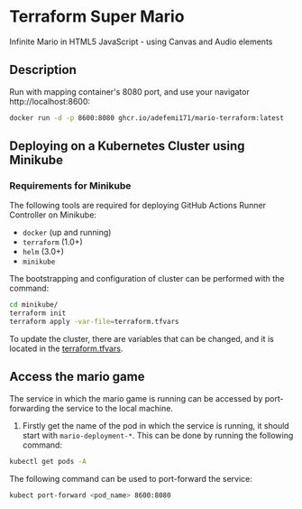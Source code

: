 # Terraform Super Mario

Infinite Mario in HTML5 JavaScript - using Canvas and Audio elements

## Description

Run with mapping container's 8080 port, and use your navigator http://localhost:8600:

```sh
docker run -d -p 8600:8080 ghcr.io/adefemi171/mario-terraform:latest
```

## Deploying on a Kubernetes Cluster using Minikube

### Requirements for Minikube

The following tools are required for deploying GitHub Actions Runner Controller on Minikube:

- `docker` (up and running)
- `terraform` (1.0+)
- `helm` (3.0+)
- `minikube`

The bootstrapping and configuration of cluster can be performed with the command:

```sh
cd minikube/
terraform init
terraform apply -var-file=terraform.tfvars
```

To update the cluster, there are variables that can be changed, and it is located in the [terraform.tfvars](minikube/terraform.tfvars).

## Access the mario game

The service in which the mario game is running can be accessed by port-forwarding the service to the local machine. 

1. Firstly get the name of the pod in which the service is running, it should start with `mario-deployment-*`. This can be done by running the following command:

```sh
kubectl get pods -A
```

The following command can be used to port-forward the service:

```sh
kubect port-forward <pod_name> 8600:8080
```
